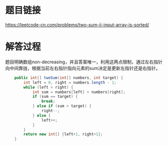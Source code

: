 # 题目链接
https://leetcode-cn.com/problems/two-sum-ii-input-array-is-sorted/

# 解答过程
题目明确数组non-decreasing，并且答案唯一，利用这两点限制，通过左右指针向中间靠拢，根据当前左右指针指向元素的sum决定是更新左指针还是右指针。

```java
	public int[] twoSum(int[] numbers, int target) {
		int left = 0, right = numbers.length - 1;
		while (left < right) {
			int sum = numbers[left] + numbers[right];
			if (sum == target) {
				break;
			} else if (sum > target) {
				right--;
			} else {
				left++;
			}
		}
		return new int[] {left+1, right+1};
	}
```